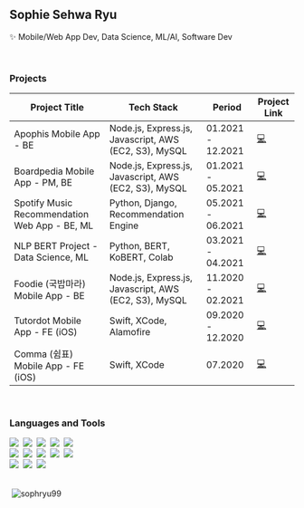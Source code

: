 

## Sophie Sehwa Ryu

<p> ✨ Mobile/Web App Dev, Data Science, ML/AI, Software Dev </p>

<br/>

### Projects

| Project Title      | Tech Stack | Period | Project Link |
| ----------- | ----------- | ----------- | ----------- |
| Apophis Mobile App - BE      | Node.js, Express.js, Javascript, AWS (EC2, S3), MySQL       | 01.2021 - 12.2021   | [💻](https://github.com/Apophis-AppJam/ApophisServer)        |
| Boardpedia Mobile App - PM, BE      | Node.js, Express.js, Javascript, AWS (EC2, S3), MySQL     | 01.2021 - 05.2021   | [💻](https://github.com/boardpedia)        |
| Spotify Music Recommendation Web App - BE, ML     | Python, Django, Recommendation Engine       | 05.2021 - 06.2021   | [💻](https://github.com/sophryu99/spotify-song-recommender)        |
| NLP BERT Project - Data Science, ML     | Python, BERT, KoBERT, Colab       | 03.2021 - 04.2021   | [💻](https://github.com/sophryu99/melon_chart_manipulation_classifier)        |
| Foodie (국밥마라) Mobile App - BE      |  Node.js, Express.js, Javascript, AWS (EC2, S3), MySQL       | 11.2020 - 02.2021   | [💻](https://github.com/TutorDot/TutorDot_iOS)        |
| Tutordot Mobile App - FE (iOS)      | Swift, XCode, Alamofire       | 09.2020 - 12.2020   | [💻](https://github.com/TutorDot/TutorDot_iOS)        |
| Comma (쉼표) Mobile App - FE (iOS)      | Swift, XCode       | 07.2020   | [💻](https://github.com/soptkathon/soptkathon-client)        |


<br/>

### Languages and Tools

<div> 
  <img src="https://img.shields.io/badge/Python-3776AB?style=for-the-badge&logo=python&logoColor=white"/></a>&nbsp 
<img src = "https://img.shields.io/badge/JavaScript-F7DF1E?style=for-the-badge&logo=javascript&logoColor=black"/></a>&nbsp
<img src = "https://img.shields.io/badge/Swift-FA7343?style=for-the-badge&logo=swift&logoColor=white"/></a>&nbsp
<img src = "https://img.shields.io/badge/HTML-239120?style=for-the-badge&logo=html5&logoColor=white"/></a>&nbsp
<img src = "https://img.shields.io/badge/CSS-239120?&style=for-the-badge&logo=css3&logoColor=white"/></a>&nbsp
</div>

<div> 
  <img src="https://img.shields.io/badge/Node.js-43853D?style=for-the-badge&logo=node.js&logoColor=white"/></a>&nbsp 
<img src="https://img.shields.io/badge/Express.js-404D59?style=for-the-badge"/></a>&nbsp 
<img src = "https://img.shields.io/badge/Django-092E20?style=for-the-badge&logo=django&logoColor=white"/></a>&nbsp
<img src="https://img.shields.io/badge/MySQL-00000F?style=for-the-badge&logo=mysql&logoColor=white"/></a>&nbsp 
<img src = "https://img.shields.io/badge/PostgreSQL-316192?style=for-the-badge&logo=postgresql&logoColor=white"/></a>&nbsp
</div>

<div> 
  <img src="https://img.shields.io/badge/Amazon_AWS-232F3E?style=for-the-badge&logo=amazon-aws&logoColor=white"/></a>&nbsp 
<img src="https://img.shields.io/badge/Heroku-430098?style=for-the-badge&logo=heroku&logoColor=white"/></a>&nbsp 
<img src = "https://img.shields.io/badge/SAP-0FAAFF?style=for-the-badge&logo=sap&logoColor=white"/></a>&nbsp
</div>


<br/>

<p>&nbsp;<img align="center" src="https://github-readme-stats.vercel.app/api?username=sophryu99&show_icons=true&locale=en" alt="sophryu99" /></p>

